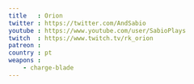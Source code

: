 ```yaml
---
title   : Orion
twitter : https://twitter.com/AndSabio
youtube : https://www.youtube.com/user/SabioPlays
twitch  : https://www.twitch.tv/rk_orion
patreon : 
country : pt
weapons :
    - charge-blade
---
```


